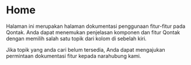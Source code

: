 # Home

Halaman ini merupakan halaman dokumentasi penggunaan fitur-fitur pada Qontak. Anda dapat menemukan penjelasan komponen dan fitur Qontak dengan memilih salah satu topik dari kolom di sebelah kiri.

Jika topik yang anda cari belum tersedia, Anda dapat mengajukan permintaan dokumentasi fitur kepada narahubung kami.